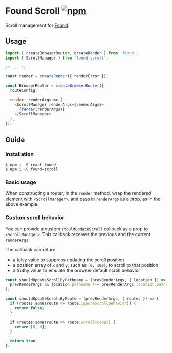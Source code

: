 # Found Scroll [![npm][npm-badge]][npm]

Scroll management for [Found](https://github.com/4Catalyzer/found).

## Usage

```js
import { createBrowserRouter, createRender } from 'found';
import { ScrollManager } from 'found-scroll';

/* ... */

const render = createRender({ renderError });

const BrowserRouter = createBrowserRouter({
  routeConfig,

  render: renderArgs => (
    <ScrollManager renderArgs={renderArgs}>
      {render(renderArgs)}
    </ScrollManager>
  ),
});
```

## Guide

### Installation

```
$ npm i -S react found
$ npm i -S found-scroll
```

### Basic usage

When constructing a router, in the `render` method, wrap the rendered element with `<ScrollManager>`, and pass in `renderArgs` as a prop, as in the above example.

### Custom scroll behavior

You can provide a custom `shouldUpdateScroll` callback as a prop to `<ScrollManager>`. This callback receives the previous and the current `renderArgs`.

The callback can return:

- a falsy value to suppress updating the scroll position
- a position array of `x` and `y`, such as `[0, 100]`, to scroll to that position
- a truthy value to emulate the browser default scroll behavior

```js
const shouldUpdateScrollByPathname = (prevRenderArgs, { location }) => (
  prevRenderArgs && location.pathname !== prevRenderArgs.location.pathname
);

const shouldUpdateScrollByRoute = (prevRenderArgs, { routes }) => {
  if (routes.some(route => route.ignoreScrollBehavior)) {
    return false;
  }

  if (routes.some(route => route.scrollToTop)) {
    return [0, 0];
  }

  return true;
};
```

[npm-badge]: https://img.shields.io/npm/v/found-scroll.svg
[npm]: https://www.npmjs.org/package/found-scroll
